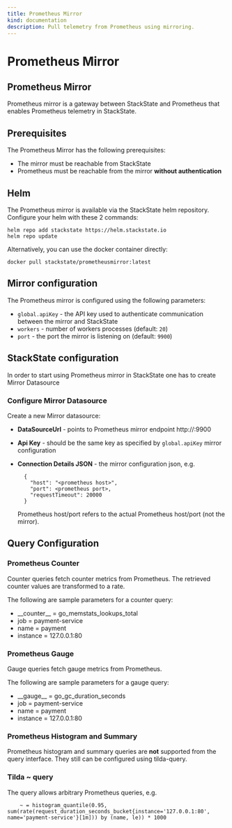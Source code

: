 ```yaml
---
title: Prometheus Mirror
kind: documentation
description: Pull telemetry from Prometheus using mirroring.
---
```


# Prometheus Mirror

## Prometheus Mirror

Prometheus mirror is a gateway between StackState and Prometheus that enables Prometheus telemetry in StackState.

## Prerequisites

The Prometheus Mirror has the following prerequisites:

* The mirror must be reachable from StackState
* Prometheus must be reachable from the mirror **without authentication**

## Helm

The Prometheus mirror is available via the StackState helm repository. Configure your helm with these 2 commands:

```text
helm repo add stackstate https://helm.stackstate.io
helm repo update
```

Alternatively, you can use the docker container directly:

```text
docker pull stackstate/prometheusmirror:latest
```

## Mirror configuration

The Prometheus mirror is configured using the following parameters:

* `global.apiKey` - the API key used to authenticate communication between the mirror and StackState
* `workers` - number of workers processes \(default: `20`\)
* `port` - the port the mirror is listening on \(default: `9900`\)

## StackState configuration

In order to start using Prometheus mirror in StackState one has to create Mirror Datasource

### Configure Mirror Datasource

Create a new Mirror datasource:

* **DataSourceUrl** - points to Prometheus mirror endpoint  http://:9900
* **Api Key** - should be the same key as specified by `global.apiKey` mirror configuration
* **Connection Details JSON** - the mirror configuration json, e.g.

  ```text
    {
      "host": "<prometheus host>",
      "port": <prometheus port>,
      "requestTimeout": 20000
    }
  ```

  Prometheus host/port refers to the actual Prometheus host/port \(not the mirror\).

## Query Configuration

### Prometheus Counter

Counter queries fetch counter metrics from Prometheus. The retrieved counter values are transformed to a rate.

The following are sample parameters for a counter query:

* \_\_counter\_\_ = go\_memstats\_lookups\_total
* job = payment-service
* name = payment
* instance = 127.0.0.1:80

### Prometheus Gauge

Gauge queries fetch gauge metrics from Prometheus.

The following are sample parameters for a gauge query:

* \_\_gauge\_\_ = go\_gc\_duration\_seconds
* job = payment-service
* name = payment
* instance = 127.0.0.1:80

### Prometheus Histogram and Summary

Prometheus histogram and summary queries are **not** supported from the query interface. They still can be configured using tilda-query.

### Tilda ~ query

The query allows arbitrary Prometheus queries, e.g.

```text
    ~ = histogram_quantile(0.95, sum(rate(request_duration_seconds_bucket{instance='127.0.0.1:80', name='payment-service'}[1m])) by (name, le)) * 1000
```

